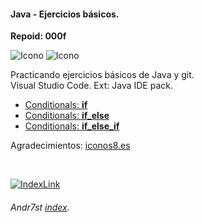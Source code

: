 #### Java - Ejercicios básicos.

**Repoid: 000f**

![Icono](https://raw.github.com/Andr7st/index/master/img/Logo_java_x64.png?raw=true "Se7")
![Icono](https://github.com/Andr7st/index/blob/master/img/Iogo_vscode_x48.png?raw=true "Se7")


Practicando ejercicios básicos de Java y git.
<br>
Visual Studio Code. Ext: Java IDE pack.


* [Conditionals: **if**](https://github.com/Andr7st/Java-Exe1/blob/master/src/Exe1e1_if.java)
* [Conditionals: **if_else**](https://github.com/Andr7st/Java-Exe1/blob/master/src/Exe1e2_if_else.java)
* [Conditionals: **if_else_if**](https://github.com/Andr7st/Java-Exe1/blob/master/src/Exe1e3_if_else_if.java)




 Agradecimientos: [iconos8.es](https://iconos8.es/)

 <br>

 [![IndexLink](https://raw.github.com/Andr7st/index/master/img/Logo_home1_x32.png)](https://github.com/Andr7st/index//)
###### Andr7st [index](https://github.com/Andr7st/index/).
